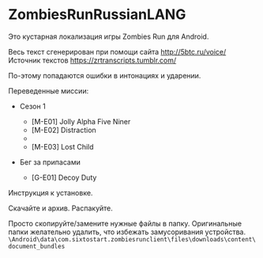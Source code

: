 # ZombiesRunRussianLANG
Это кустарная локализация игры Zombies Run для Android. 

Весь текст сгенерирован при помощи сайта http://5btc.ru/voice/
Источник текстов https://zrtranscripts.tumblr.com/

По-этому попадаются ошибки в интонациях и ударении.

Переведенные миссии:

* Сезон 1
     * [M-E01] Jolly Alpha Five Niner
     * [M-E02] Distraction
     * 
     * [M-E03] Lost Child
     
* Бег за припасами 
    *  [G-E01] Decoy Duty

Инструкция к установке.

Скачайте и архив. Распакуйте.

Просто скопируйте/замените нужные файлы в папку. Оригинальные папки желательно удалить, что избежать замусоривания устройства.
`\Android\data\com.sixtostart.zombiesrunclient\files\downloads\content\document_bundles`
